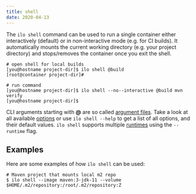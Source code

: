 ```yaml
---
title: shell
date: 2020-04-13
---
```


The `ilo shell` command can be used to run a single container either interactively (default) or in non-interactive mode (e.g. for CI builds). It automatically mounts the current working directory (e.g. your project directory) and stops/removes the container once you exit the shell.

```shell script
# open shell for local builds
[you@hostname project-dir]$ ilo shell @build
[root@container project-dir]#

# run command
[you@hostname project-dir]$ ilo shell --no--interactive @build mvn verify
[you@hostname project-dir]$ 
```

CLI arguments starting with **@** are so called [argument files](../usage/argument-files). Take a look at all available [options](./options) or use `ilo shell --help` to get a list of all options, and their default values. `ilo shell` supports multiple [runtimes](./runtimes) using the `--runtime` flag.

## Examples

Here are some examples of how `ilo shell` can be used:

```shell script
# Maven project that mounts local m2 repo
$ ilo shell --image maven:3-jdk-11 --volume $HOME/.m2/repository:/root/.m2/repository:Z
```
